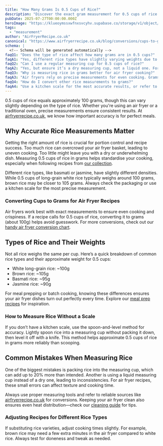 ```yaml
---
title: "How Many Grams Is 0.5 Cups of Rice?"
description: "Discover the exact gram measurement for 0.5 cups of rice and simplify your air fryer cooking with precise conversions. Perfect for meal prep!"
pubDate: 2025-07-27T00:00:00.000Z
heroImage: "https://klueoymssxwfnxsvcyhv.supabase.co/storage/v1/object/public/Shmucket/how-many-grams-is-0-5-cups-of-rice.webp"
tags:
  - "measurement"
author: "AirFryerRecipe.co.uk"
canonical: "https://www.airfryerrecipe.co.uk/blog/conversions/cups-to-grams/how-many-grams-is-0-5-cups-of-rice"
schema: |
  <!-- Schema will be generated automatically -->
faqQ1: "Does the type of rice affect how many grams are in 0.5 cups?"
faqA1: "Yes, different rice types have slightly varying weights due to grain size and density. For example, 0.5 cups of basmati rice weighs about 95 grams, while brown rice may be closer to 105 grams. Always check packaging or use a scale for precision."
faqQ2: "Can I use a regular measuring cup for 0.5 cups of rice?"
faqA2: "Yes, but ensure it’s a dry measuring cup, not a liquid one. For the most accurate conversion to grams, lightly spoon the rice into the cup and level it off. Avoid packing the rice down, as this can lead to over-measuring."
faqQ3: "Why is measuring rice in grams better for air fryer cooking?"
faqA3: "Air fryers rely on precise measurements for even cooking. Grams provide a more consistent measurement than cups, which can vary based on how the rice is packed. This ensures your rice dishes cook evenly and achieve the right texture."
faqQ4: "How do I convert other rice measurements to grams?"
faqA4: "Use a kitchen scale for the most accurate results, or refer to a conversion chart. Generally, 1 cup of white rice is about 200 grams, so halve that for 0.5 cups. For specific types, check our <a href=https://www.airfryerrecipe.co.uk/air-fryer-conversion-chart>air fryer conversion guide</a>."
---
```

<p>0.5 cups of rice equals approximately 100 grams, though this can vary slightly depending on the type of rice. Whether you're using an air fryer or a traditional oven, precise measurements ensure consistent results. At <a href=https://www.airfryerrecipe.co.uk/>airfryerrecipe.co.uk</a>, we know how important accuracy is for perfect meals.</p>

<h2>Why Accurate Rice Measurements Matter</h2>  
<p>Getting the right amount of rice is crucial for portion control and recipe success. Too much rice can overcrowd your air fryer basket, leading to uneven cooking. Too little might leave you with a dry or underwhelming dish. Measuring 0.5 cups of rice in grams helps standardise your cooking, especially when following recipes from <a href=https://www.airfryerrecipe.co.uk/recipes>our collection</a>.</p>  

<p>Different rice types, like basmati or jasmine, have slightly different densities. While 0.5 cups of long-grain white rice typically weighs around 100 grams, brown rice may be closer to 105 grams. Always check the packaging or use a kitchen scale for the most precise measurement.</p>  

<h3>Converting Cups to Grams for Air Fryer Recipes</h3>  
<p>Air fryers work best with exact measurements to ensure even cooking and crispiness. If a recipe calls for 0.5 cups of rice, converting it to grams (about 100g) helps avoid guesswork. For more conversions, check out our <a href=https://www.airfryerrecipe.co.uk/air-fryer-conversion-chart>handy air fryer conversion chart</a>.</p>  

<h2>Types of Rice and Their Weights</h2>  
<p>Not all rice weighs the same per cup. Here’s a quick breakdown of common rice types and their approximate weight for 0.5 cups:</p>  

<ul>  
<li>White long-grain rice: ~100g</li>  
<li>Brown rice: ~105g</li>  
<li>Basmati rice: ~95g</li>  
<li>Jasmine rice: ~90g</li>  
</ul>  

<p>For meal prepping or batch cooking, knowing these differences ensures your air fryer dishes turn out perfectly every time. Explore our <a href=https://www.airfryerrecipe.co.uk/recipe-category/meal-prep>meal prep recipes</a> for inspiration.</p>  

<h3>How to Measure Rice Without a Scale</h3>  
<p>If you don’t have a kitchen scale, use the spoon-and-level method for accuracy. Lightly spoon rice into a measuring cup without packing it down, then level it off with a knife. This method helps approximate 0.5 cups of rice in grams more reliably than scooping.</p>  

<h2>Common Mistakes When Measuring Rice</h2>  
<p>One of the biggest mistakes is packing rice into the measuring cup, which can add up to 20% more than intended. Another is using a liquid measuring cup instead of a dry one, leading to inconsistencies. For air fryer recipes, these small errors can affect texture and cooking time.</p>  

<p>Always use proper measuring tools and refer to reliable sources like <a href=https://www.airfryerrecipe.co.uk/>airfryerrecipe.co.uk</a> for conversions. Keeping your air fryer clean also ensures even heat distribution—check our <a href=https://www.airfryerrecipe.co.uk/air-fryer-cleaner>cleaning guide</a> for tips.</p>  

<h3>Adjusting Recipes for Different Rice Types</h3>  
<p>If substituting rice varieties, adjust cooking times slightly. For example, brown rice may need a few extra minutes in the air fryer compared to white rice. Always test for doneness and tweak as needed.</p>
